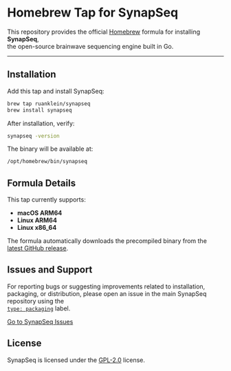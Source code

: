 # Homebrew Tap for SynapSeq

This repository provides the official [Homebrew](https://brew.sh) formula for installing **SynapSeq**,  
the open-source brainwave sequencing engine built in Go.

---

## Installation

Add this tap and install SynapSeq:

```bash
brew tap ruanklein/synapseq
brew install synapseq
```

After installation, verify:

```bash
synapseq -version
```

The binary will be available at:

```bash
/opt/homebrew/bin/synapseq
```

## Formula Details

This tap currently supports:

- **macOS ARM64**
- **Linux ARM64**
- **Linux x86_64**

The formula automatically downloads the precompiled binary from the [latest GitHub release](https://github.com/ruanklein/synapseq/releases/latest).

## Issues and Support

For reporting bugs or suggesting improvements related to installation, packaging, or distribution, please open an issue in the main SynapSeq repository using the  
[`type: packaging`](https://github.com/ruanklein/synapseq/issues?q=is%3Aissue+label%3A%22type%3A+packaging%22) label.

[Go to SynapSeq Issues](https://github.com/ruanklein/synapseq/issues/new?labels=type%3A+packaging&title=%5Bpackaging%5D%3A+)

## License

SynapSeq is licensed under the [GPL-2.0](https://opensource.org/licenses/GPL-2.0) license.
